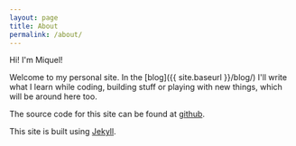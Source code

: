 ```yaml
---
layout: page
title: About
permalink: /about/
---
```


Hi! I'm Miquel!

Welcome to my personal site. In the [blog]({{ site.baseurl }}/blog/) I'll write what I learn while coding, building stuff or playing with new things, which will be around here too.

The source code for this site can be found at [github](https://github.com/msonsona/site).

This site is built using [Jekyll](http://jekyllrb.com/).
